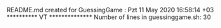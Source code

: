 README.md created for  GuessingGame :  Pzt 11 May 2020 16:58:14 +03
********** VT  **************
Number of lines in guessinggame.sh: 
30
